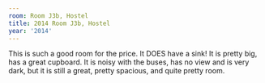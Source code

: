 ```yaml
---
room: Room J3b, Hostel
title: 2014 Room J3b, Hostel
year: '2014'
---
```


This is such a good room for the price. It DOES have a sink! It is pretty big, has a great cupboard. It is noisy with the buses, has no view and is very dark, but it is still a great, pretty spacious, and quite pretty room.